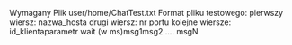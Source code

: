 Wymagany Plik user/home/ChatTest.txt
Format pliku testowego:
pierwszy wiersz: nazwa_hosta
drugi wiersz: nr portu
kolejne wiersze:
id_klienta<TAB>parametr wait (w ms)<TAB>msg1<TAB>msg2<TAB> ....  <TAB>msgN
